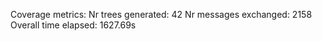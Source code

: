 Coverage metrics:
Nr trees generated: 42
Nr messages exchanged: 2158
Overall time elapsed: 1627.69s
